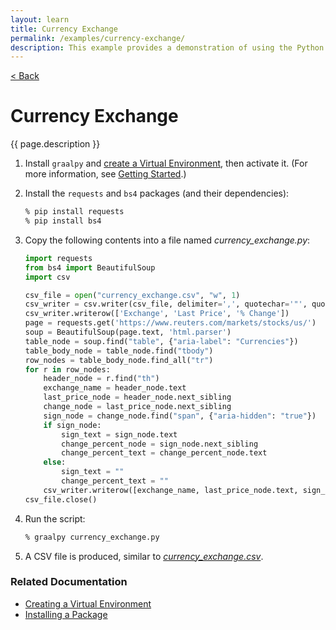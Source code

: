 ```yaml
---
layout: learn
title: Currency Exchange
permalink: /examples/currency-exchange/
description: This example provides a demonstration of using the Python [`requests`](https://pypi.org/project/requests/) and [`beautifulsoup`](https://www.crummy.com/software/BeautifulSoup/) modules to scrape a web page.
---
```


<a href='{{ "/examples/" | relative_url }}' class="btn btn-back">&lt; Back</a>

# Currency Exchange
{{ page.description }}

1. Install `graalpy` and [create a Virtual Environment](/guides/creating_a_virtual_environment/), then activate it. 
(For more information, see [Getting Started](/getting_started/).)

2. Install the `requests` and `bs4` packages (and their dependencies):

    ```bash
    % pip install requests
    % pip install bs4
    ```

3. Copy the following contents into a file named _currency\_exchange.py_:

    ```python
    import requests
    from bs4 import BeautifulSoup
    import csv
    
    csv_file = open("currency_exchange.csv", "w", 1)
    csv_writer = csv.writer(csv_file, delimiter=',', quotechar='"', quoting=csv.QUOTE_ALL)
    csv_writer.writerow(['Exchange', 'Last Price', '% Change'])
    page = requests.get('https://www.reuters.com/markets/stocks/us/')
    soup = BeautifulSoup(page.text, 'html.parser')
    table_node = soup.find("table", {"aria-label": "Currencies"})
    table_body_node = table_node.find("tbody")
    row_nodes = table_body_node.find_all("tr")
    for r in row_nodes:
        header_node = r.find("th")
        exchange_name = header_node.text
        last_price_node = header_node.next_sibling
        change_node = last_price_node.next_sibling
        sign_node = change_node.find("span", {"aria-hidden": "true"})
        if sign_node:
            sign_text = sign_node.text
            change_percent_node = sign_node.next_sibling
            change_percent_text = change_percent_node.text
        else:
            sign_text = ""
            change_percent_text = ""
        csv_writer.writerow([exchange_name, last_price_node.text, sign_text + change_percent_text])
    csv_file.close()
    ```

4. Run the script:

    ```bash
    % graalpy currency_exchange.py
    ```

5. A CSV file is produced, similar to [_currency\_exchange.csv_](assets/currency_exchange.csv).

### Related Documentation
* [Creating a Virtual Environment](/guides/creating_a_virtual_environment/)
* [Installing a Package](/guides/installing_a_package/)